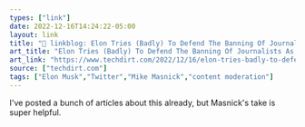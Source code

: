 ```yaml
---
types: ["link"]
date: 2022-12-16T14:24:22-05:00
layout: link
title: "🔗 linkblog: Elon Tries (Badly) To Defend The Banning Of Journalists As Twitter Starts Blocking Links & Mentions Of Mastodon | Techdirt'"
art_title: "Elon Tries (Badly) To Defend The Banning Of Journalists As Twitter Starts Blocking Links & Mentions Of Mastodon | Techdirt"
art_link: "https://www.techdirt.com/2022/12/16/elon-tries-badly-to-defend-the-banning-of-journalists-as-twitter-starts-blocking-links-mentions-of-mastodon/"
source: ["techdirt.com"]
tags: ["Elon Musk","Twitter","Mike Masnick","content moderation"]
---
```

I've posted a bunch of articles about this already, but Masnick's take is super helpful.  
 
